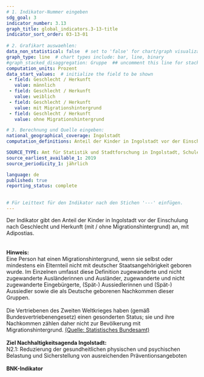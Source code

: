 ```yaml
---
# 1. Indikator-Nummer eingeben 
sdg_goal: 3 
indicator_number: 3.13
graph_title: global_indicators.3-13-title
indicator_sort_order: 03-13-01
 
# 2. Grafikart auswaehlen: 
data_non_statistical: false  # set to 'false' for chart/graph visualization 
graph_type: line  # chart types include: bar, line, binary 
#graph_stacked_disaggregation: Gruppe  ## uncomment this line for stacked bars. eplace 'Geschlecht' with the field of aggregation. 
computation_units: Prozent 
data_start_values:  # initialize the field to be shown  
 - field: Geschlecht / Herkunft
   value: männlich
 - field: Geschlecht / Herkunft
   value: weiblich
 - field: Geschlecht / Herkunft
   value: mit Migrationshintergrund
 - field: Geschlecht / Herkunft
   value: ohne Migrationshintergrund

# 3. Berechnung und Quelle eingeben: 
national_geographical_coverage: Ingolstadt 
computation_definitions: Anteil der Kinder in Ingolstadt vor der Einschulung nach Geschlecht und Herkunft (mit / ohne Migrationshintergrund), mit Adipostias

SOURCE_TYPE: Amt für Statistik und Stadtforschung in Ingolstadt, Schuleingangsuntersuchung des Gesundheitsamts der Stadt Ingolstadt  # data source  
source_earliest_available_1: 2019
source_periodicity_1: jährlich

language: de   
published: true 
reporting_status: complete
 
 
# Für Leittext für den Indikator nach den Stichen '---' einfügen. 
---
```

Der Indikator gibt den Anteil der Kinder in Ingolstadt vor der Einschulung nach Geschlecht und Herkunft (mit / ohne Migrationshintergrund) an, mit Adipostias.<br>
<br>
<br>
<b>Hinweis:</b><br>
Eine Person hat einen Migrationshintergrund, wenn sie selbst oder mindestens ein Elternteil nicht mit deutscher Staatsangehörigkeit geboren wurde. Im Einzelnen umfasst diese Definition zugewanderte und nicht zugewanderte Ausländerinnen und Ausländer, zugewanderte und nicht zugewanderte Eingebürgerte, (Spät-) Aussiedlerinnen und (Spät-) Aussiedler sowie die als Deutsche geborenen Nachkommen dieser Gruppen.<br>
<br>
Die Vertriebenen des Zweiten Weltkrieges haben (gemäß Bundesvertriebenengesetz) einen gesonderten Status; sie und ihre Nachkommen zählen daher nicht zur Bevölkerung mit Migrationshintergrund. <a href="https://www.destatis.de/DE/Themen/Gesellschaft-Umwelt/Bevoelkerung/Migration-Integration/Glossar/migrationshintergrund.html">(Quelle: Statistisches Bundesamt)</a><br>
<br>
<b>Ziel Nachhaltigkeitsagenda Ingolstadt:</b><br>
N2.1: Reduzierung der gesundheitlichen physischen und psychischen Belastung und Sicherstellung von ausreichenden Präventionsangeboten<br>
<br>
<b>BNK-Indikator</b>
